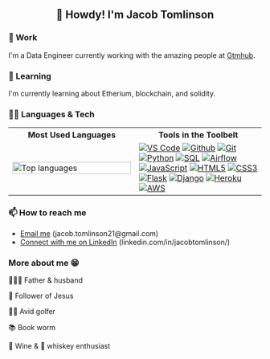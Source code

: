 <h2 align="center">👋 Howdy! I'm Jacob Tomlinson</h3>

### 👷 Work

I'm a Data Engineer currently working with the amazing people at [Gtmhub](https://gtmhub.com/).

### 📖 Learning

I'm currently learning about Etherium, blockchain, and solidity.

### 👨‍💻 Languages & Tech

<table>
    <tr>
        <th align="center">
            Most Used Languages
        </th>
        <th align="center">
            Tools in the Toolbelt
        </th>
    </tr>
    <tr>
        <td width="50%">
            <a href="https://www.github.com/mrjaketomlinson">
                <img width="100%" alt="Top languages" src="https://github-readme-stats.vercel.app/api/top-langs/?username=mrjaketomlinson&layout=compact&theme=dark&text_color=FFFFFF&hide_title=true"/>
            </a>
        </td>
        <td>
            <a href="/"><img alt="VS Code" src="https://img.shields.io/badge/Visual%20Studio%20Code-informational?style=flat&logo=visualstudiocode&logoColor=white&color=007ACC"/></a>
            <a href="/"><img alt="Github" src="https://img.shields.io/badge/Github-informational?style=flat&logo=github&logoColor=white&color=181717"/></a>
            <a href="/"><img alt="Git" src="https://img.shields.io/badge/Git-informational?style=flat&logo=git&logoColor=white&color=F05032"/></a>
            <a href="/"><img alt="Python" src="https://img.shields.io/badge/Python-informational?style=flat&logo=python&logoColor=white&color=3776AB"/></a>
            <a href="/"><img alt="SQL" src="https://img.shields.io/badge/PostgreSQL-informational?style=flat&logo=postgresql&logoColor=white&color=4169E1"/></a>
            <a href="/"><img alt="Airflow" src="https://img.shields.io/badge/Airflow-informational?style=flat&logo=apacheairflow&logoColor=white&color=017CEE"/></a>
            <a href="/"><img alt="JavaScript" src="https://img.shields.io/badge/JavaScript-informational?style=flat&logo=javascript&logoColor=white&color=F7DF1E"/></a>
            <a href="/"><img alt="HTML5" src="https://img.shields.io/badge/HTML5-informational?style=flat&logo=html5&logoColor=white&color=E34F26"/></a>
            <a href="/"><img alt="CSS3" src="https://img.shields.io/badge/CSS-informational?style=flat&logo=css3&logoColor=white&color=1572B6"/></a>
            <a href="/"><img alt="Flask" src="https://img.shields.io/badge/Flask-informational?style=flat&logo=flask&logoColor=white&color=000000"/></a>
            <a href="/"><img alt="Django" src="https://img.shields.io/badge/Django-informational?style=flat&logo=django&logoColor=white&color=092E20"/></a>
            <a href="/"><img alt="Heroku" src="https://img.shields.io/badge/Heroku-informational?style=flat&logo=heroku&logoColor=white&color=430098"/></a>
            <a href="/"><img alt="AWS" src="https://img.shields.io/badge/AWS-informational?style=flat&logo=amazonaws&logoColor=white&color=232F3E"/></a>
        </td>
    </tr>
</table>

### 📫 How to reach me
- [Email me](mailto:jacob.tomlinson21@gmail.com) (jacob.tomlinson21<area>@gmail.com)
- [Connect with me on LinkedIn](https://www.linkedin.com/in/jacobtomlinson/) (linkedin.com/in/jacobtomlinson/)


### More about me 😁

👨‍👩‍👦 Father & husband

🙏 Follower of Jesus

🏌️‍♂️ Avid golfer

📚 Book worm

🍷 Wine & 🥃 whiskey enthusiast

